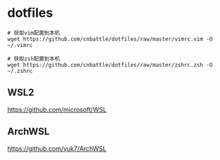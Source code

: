 # dotfiles

```
# 获取vim配置到本机
wget https://github.com/cnbattle/dotfiles/raw/master/vimrc.vim -O ~/.vimrc

# 获取zsh配置到本机
wget https://github.com/cnbattle/dotfiles/raw/master/zshrc.zsh -O ~/.zshrc

```
## WSL2
https://github.com/microsoft/WSL


## ArchWSL
https://github.com/yuk7/ArchWSL